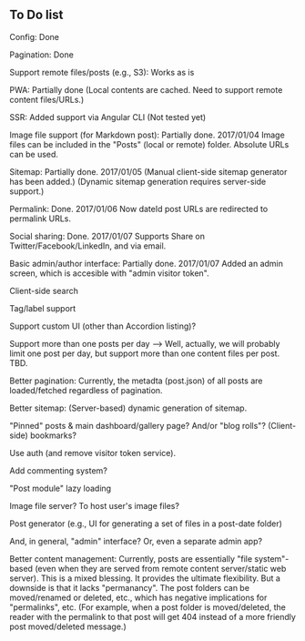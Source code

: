 ## To Do list

Config: Done

Pagination: Done

Support remote files/posts (e.g., S3): Works as is

PWA: Partially done
    (Local contents are cached. Need to support remote content files/URLs.)

SSR: Added support via Angular CLI (Not tested yet)

Image file support (for Markdown post): Partially done. 2017/01/04
    Image files can be included in the "Posts" (local or remote) folder.
    Absolute URLs can be used.

Sitemap: Partially done. 2017/01/05
    (Manual client-side sitemap generator has been added.)
    (Dynamic sitemap generation requires server-side support.)

Permalink: Done. 2017/01/06
    Now dateId post URLs are redirected to permalink URLs.

Social sharing: Done. 2017/01/07
    Supports Share on Twitter/Facebook/LinkedIn, and via email.

Basic admin/author interface: Partially done. 2017/01/07
    Added an admin screen, which is accesible with "admin visitor token".


Client-side search

Tag/label support

Support custom UI (other than Accordion listing)?


Support more than one posts per day
--> Well, actually, we will probably limit one post per day, 
    but support more than one content files per post. TBD.


Better pagination: Currently, the metadta (post.json) of all posts are loaded/fetched regardless of pagination.

Better sitemap: (Server-based) dynamic generation of sitemap.

"Pinned" posts & main dashboard/gallery page?
And/or "blog rolls"?
(Client-side) bookmarks?

Use auth (and remove visitor token service).

Add commenting system?

"Post module" lazy loading

Image file server? To host user's image files?


Post generator (e.g., UI for generating a set of files in a post-date folder)

And, in general, "admin" interface?
Or, even a separate admin app?


Better content management:
Currently, posts are essentially "file system"-based 
  (even when they are served from remote content server/static web server).
This is a mixed blessing. It provides the ultimate flexibility.
But a downside is that it lacks "permanancy".
The post folders can be moved/renamed or deleted, etc.,
which has negative implications for "permalinks", etc.
(For example, when a post folder is moved/deleted, the reader with the permalink to that post
will get 404 instead of a more friendly post moved/deleted message.)


